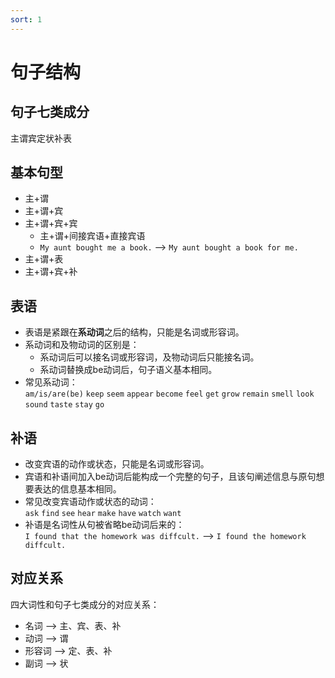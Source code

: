 ```yaml
---
sort: 1
---
```


# 句子结构

## 句子七类成分

主谓宾定状补表

## 基本句型

- 主+谓
- 主+谓+宾
- 主+谓+宾+宾
    - 主+谓+间接宾语+直接宾语
    - `My aunt bought me a book.` --> `My aunt bought a book for me.`
- 主+谓+表
- 主+谓+宾+补

## 表语
- 表语是紧跟在**系动词**之后的结构，只能是名词或形容词。
- 系动词和及物动词的区别是：
    - 系动词后可以接名词或形容词，及物动词后只能接名词。
    - 系动词替换成be动词后，句子语义基本相同。
- 常见系动词：<br>
`am/is/are(be)` `keep` `seem` `appear` `become` `feel` `get` `grow` `remain` `smell` `look` `sound` `taste` `stay` `go`

## 补语
- 改变宾语的动作或状态，只能是名词或形容词。
- 宾语和补语间加入be动词后能构成一个完整的句子，且该句阐述信息与原句想要表达的信息基本相同。
- 常见改变宾语动作或状态的动词：<br>
`ask` `find` `see` `hear` `make` `have` `watch` `want`
- 补语是名词性从句被省略be动词后来的：<br>
`I found that the homework was diffcult.` --> `I found the homework diffcult.`


## 对应关系

四大词性和句子七类成分的对应关系：
- 名词 --> 主、宾、表、补
- 动词 --> 谓
- 形容词 --> 定、表、补
- 副词 --> 状


